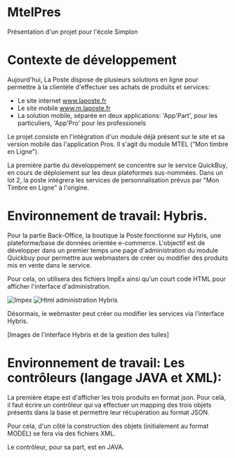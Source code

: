 # MtelPres
Présentation d'un projet pour l'école Simplon


# Contexte de développement

Aujourd'hui, La Poste dispose de plusieurs solutions en ligne pour permettre à la clientèle d'effectuer ses achats de produits et services:

- Le site internet www.laposte.fr
- Le site mobile www.m.laposte.fr
- La solution mobile, séparée en deux applications: 'App'Part', pour les particuliers, 'App'Pro' pour les professionels

Le projet consiste en l'intégration d'un module déjà présent sur le site et sa version mobile das l'application Pros. Il s'agit du module MTEL ("Mon timbre en Ligne").

La première partie du développement se concentre sur le service QuickBuy, en cours de déploiement sur les deux plateformes sus-nommées. Dans un lot 2, la poste intégrera les services de personnalisation prévus par "Mon Timbre en Ligne" à l'origine.



# Environnement de travail: Hybris.


Pour la partie Back-Office, la boutique la Poste fonctionne sur Hybris, une plateforme/base de données orientée e-commerce. L'objectif est de développer dans un premier temps une page d'administration du module Quickbuy pour permettre aux webmasters de créer ou modifier des produits mis en vente dans le service.

Pour cela, on utilisera des fichiers ImpEx ainsi qu'un court code HTML pour afficher l'interface d'administration.


![Impex](https://github.com/Balbri/MtelPres/blob/master/img/Impex_admin_page.PNG)
![Html administration Hybris](https://github.com/Balbri/MtelPres/blob/master/img/Html_hybris.PNG)

Désormais, le webmaster peut créer ou modifier les services via l'interface Hybris.

[Images de l'interface Hybris et de la gestion des tuiles]


# Environnement de travail: Les contrôleurs (langage JAVA et XML):

La première étape est d'afficher les trois produits en format json. Pour celà, il faut écrire un contrôleur qui va effectuer un mapping des trois objets présents dans la base et permettre leur récupération au format JSON.

Pour cela, d'un côté la construction des objets (initialement au format MODEL) se fera via des fichiers XML. 


Le contrôleur, pour sa part, est en JAVA.






